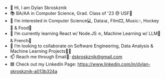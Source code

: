 - 👋 Hi, I am Dylan Skroskznik 
- 📚 BA/AA in Computer Science, Grad. Class of '23 @ USF🐂
- 👀 I’m interested in Computer Science💻, Data📊, Film🎞, Music🎶, Hockey🏒 & Food🥩
- 🌱 I’m currently learning React w/ Node.JS ❇️, Machine Learning w/ LLM💠 & French🥖 
- 💞️ I’m looking to collaborate on Software Engineering, Data Analysis & Machine Learning Projects👨‍💻
- 📫 Reach me through Email📧: dskroskznik@gmail.com 
- 🟦 Check out my LinkedIn Page: https://www.linkedin.com/in/dylan-skroskznik-a013b324a
<!---
dskroskznik/dskroskznik is a ✨ special ✨ repository because its `README.md` (this file) appears on your GitHub profile.
You can click the Preview link to take a look at your changes.
--->
